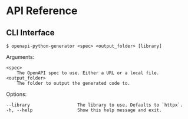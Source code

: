 # API Reference

## CLI Interface

```console
$ openapi-python-generator <spec> <output_folder> [library]
```
Arguments:
```console
<spec>
    The OpenAPI spec to use. Either a URL or a local file.
<output_folder>
    The folder to output the generated code to.
```

Options:
```console
--library                  The library to use. Defaults to `httpx`.
-h, --help                 Show this help message and exit.
```
